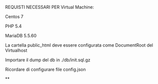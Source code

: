REQUISTI NECESSARI PER Virtual Machine:

Centos 7

PHP 5.4

MariaDB 5.5.60

La cartella public_html deve essere configurata come DocumentRoot del Virtualhost

Importare il dump del db in ./db/init.sql.gz

Ricordare di configurare file config.json 

**